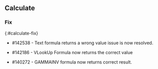 ## Calculate

### Fix
{:#calculate-fix}

* \#142538 - Text formula returns a wrong value issue is now resolved.

* \#142186 - VLookUp Formula now returns the correct value

* \#140272 - GAMMAINV formula now returns correct result.
